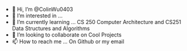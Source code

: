 - 👋 Hi, I’m @ColinWu0403
- 👀 I’m interested in ... 
- 🌱 I’m currently learning ... CS 250 Computer Architecture and CS251 Data Structures and Algorithms
- 💞️ I’m looking to collaborate on Cool Projects
- 📫 How to reach me ... On Github or my email

<!---
ColinWu0403/ColinWu0403 is a ✨ special ✨ repository because its `README.md` (this file) appears on your GitHub profile.
You can click the Preview link to take a look at your changes.
--->

